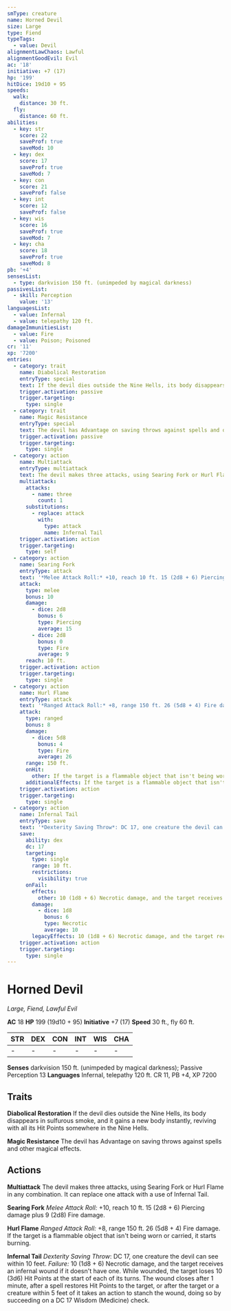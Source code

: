 ```yaml
---
smType: creature
name: Horned Devil
size: Large
type: Fiend
typeTags:
  - value: Devil
alignmentLawChaos: Lawful
alignmentGoodEvil: Evil
ac: '18'
initiative: +7 (17)
hp: '199'
hitDice: 19d10 + 95
speeds:
  walk:
    distance: 30 ft.
  fly:
    distance: 60 ft.
abilities:
  - key: str
    score: 22
    saveProf: true
    saveMod: 10
  - key: dex
    score: 17
    saveProf: true
    saveMod: 7
  - key: con
    score: 21
    saveProf: false
  - key: int
    score: 12
    saveProf: false
  - key: wis
    score: 16
    saveProf: true
    saveMod: 7
  - key: cha
    score: 18
    saveProf: true
    saveMod: 8
pb: '+4'
sensesList:
  - type: darkvision 150 ft. (unimpeded by magical darkness)
passivesList:
  - skill: Perception
    value: '13'
languagesList:
  - value: Infernal
  - value: telepathy 120 ft.
damageImmunitiesList:
  - value: Fire
  - value: Poison; Poisoned
cr: '11'
xp: '7200'
entries:
  - category: trait
    name: Diabolical Restoration
    entryType: special
    text: If the devil dies outside the Nine Hells, its body disappears in sulfurous smoke, and it gains a new body instantly, reviving with all its Hit Points somewhere in the Nine Hells.
    trigger.activation: passive
    trigger.targeting:
      type: single
  - category: trait
    name: Magic Resistance
    entryType: special
    text: The devil has Advantage on saving throws against spells and other magical effects.
    trigger.activation: passive
    trigger.targeting:
      type: single
  - category: action
    name: Multiattack
    entryType: multiattack
    text: The devil makes three attacks, using Searing Fork or Hurl Flame in any combination. It can replace one attack with a use of Infernal Tail.
    multiattack:
      attacks:
        - name: three
          count: 1
      substitutions:
        - replace: attack
          with:
            type: attack
            name: Infernal Tail
    trigger.activation: action
    trigger.targeting:
      type: self
  - category: action
    name: Searing Fork
    entryType: attack
    text: '*Melee Attack Roll:* +10, reach 10 ft. 15 (2d8 + 6) Piercing damage plus 9 (2d8) Fire damage.'
    attack:
      type: melee
      bonus: 10
      damage:
        - dice: 2d8
          bonus: 6
          type: Piercing
          average: 15
        - dice: 2d8
          bonus: 0
          type: Fire
          average: 9
      reach: 10 ft.
    trigger.activation: action
    trigger.targeting:
      type: single
  - category: action
    name: Hurl Flame
    entryType: attack
    text: '*Ranged Attack Roll:* +8, range 150 ft. 26 (5d8 + 4) Fire damage. If the target is a flammable object that isn''t being worn or carried, it starts burning.'
    attack:
      type: ranged
      bonus: 8
      damage:
        - dice: 5d8
          bonus: 4
          type: Fire
          average: 26
      range: 150 ft.
      onHit:
        other: If the target is a flammable object that isn't being worn or carried, it starts burning.
      additionalEffects: If the target is a flammable object that isn't being worn or carried, it starts burning.
    trigger.activation: action
    trigger.targeting:
      type: single
  - category: action
    name: Infernal Tail
    entryType: save
    text: '*Dexterity Saving Throw*: DC 17, one creature the devil can see within 10 feet. *Failure:*  10 (1d8 + 6) Necrotic damage, and the target receives an infernal wound if it doesn''t have one. While wounded, the target loses 10 (3d6) Hit Points at the start of each of its turns. The wound closes after 1 minute, after a spell restores Hit Points to the target, or after the target or a creature within 5 feet of it takes an action to stanch the wound, doing so by succeeding on a DC 17 Wisdom (Medicine) check.'
    save:
      ability: dex
      dc: 17
      targeting:
        type: single
        range: 10 ft.
        restrictions:
          visibility: true
      onFail:
        effects:
          other: 10 (1d8 + 6) Necrotic damage, and the target receives an infernal wound if it doesn't have one. While wounded, the target loses 10 (3d6) Hit Points at the start of each of its turns. The wound closes after 1 minute, after a spell restores Hit Points to the target, or after the target or a creature within 5 feet of it takes an action to stanch the wound, doing so by succeeding on a DC 17 Wisdom (Medicine) check.
        damage:
          - dice: 1d8
            bonus: 6
            type: Necrotic
            average: 10
        legacyEffects: 10 (1d8 + 6) Necrotic damage, and the target receives an infernal wound if it doesn't have one. While wounded, the target loses 10 (3d6) Hit Points at the start of each of its turns. The wound closes after 1 minute, after a spell restores Hit Points to the target, or after the target or a creature within 5 feet of it takes an action to stanch the wound, doing so by succeeding on a DC 17 Wisdom (Medicine) check.
    trigger.activation: action
    trigger.targeting:
      type: single
---
```


# Horned Devil
*Large, Fiend, Lawful Evil*

**AC** 18
**HP** 199 (19d10 + 95)
**Initiative** +7 (17)
**Speed** 30 ft., fly 60 ft.

| STR | DEX | CON | INT | WIS | CHA |
| --- | --- | --- | --- | --- | --- |
| - | - | - | - | - | - |

**Senses** darkvision 150 ft. (unimpeded by magical darkness); Passive Perception 13
**Languages** Infernal, telepathy 120 ft.
CR 11, PB +4, XP 7200

## Traits

**Diabolical Restoration**
If the devil dies outside the Nine Hells, its body disappears in sulfurous smoke, and it gains a new body instantly, reviving with all its Hit Points somewhere in the Nine Hells.

**Magic Resistance**
The devil has Advantage on saving throws against spells and other magical effects.

## Actions

**Multiattack**
The devil makes three attacks, using Searing Fork or Hurl Flame in any combination. It can replace one attack with a use of Infernal Tail.

**Searing Fork**
*Melee Attack Roll:* +10, reach 10 ft. 15 (2d8 + 6) Piercing damage plus 9 (2d8) Fire damage.

**Hurl Flame**
*Ranged Attack Roll:* +8, range 150 ft. 26 (5d8 + 4) Fire damage. If the target is a flammable object that isn't being worn or carried, it starts burning.

**Infernal Tail**
*Dexterity Saving Throw*: DC 17, one creature the devil can see within 10 feet. *Failure:*  10 (1d8 + 6) Necrotic damage, and the target receives an infernal wound if it doesn't have one. While wounded, the target loses 10 (3d6) Hit Points at the start of each of its turns. The wound closes after 1 minute, after a spell restores Hit Points to the target, or after the target or a creature within 5 feet of it takes an action to stanch the wound, doing so by succeeding on a DC 17 Wisdom (Medicine) check.
